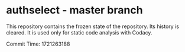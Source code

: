 # authselect - master branch

This repository contains the frozen state of the repository.
Its history is cleared. It is used only for static code
analysis with Codacy.

Commit Time: 1721263188